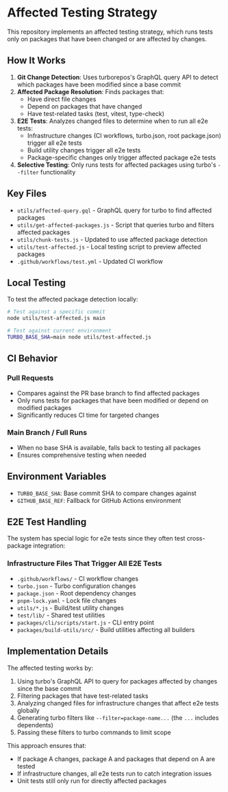 # Affected Testing Strategy

This repository implements an affected testing strategy, which runs tests only on packages that have been changed or are affected by changes.

## How It Works

1. **Git Change Detection**: Uses turborepos's GraphQL query API to detect which packages have been modified since a base commit
2. **Affected Package Resolution**: Finds packages that:
   - Have direct file changes
   - Depend on packages that have changed
   - Have test-related tasks (test, vitest, type-check)
3. **E2E Tests**: Analyzes changed files to determine when to run all e2e tests:
   - Infrastructure changes (CI workflows, turbo.json, root package.json) trigger all e2e tests
   - Build utility changes trigger all e2e tests
   - Package-specific changes only trigger affected package e2e tests
4. **Selective Testing**: Only runs tests for affected packages using turbo's `--filter` functionality

## Key Files

- `utils/affected-query.gql` - GraphQL query for turbo to find affected packages
- `utils/get-affected-packages.js` - Script that queries turbo and filters affected packages
- `utils/chunk-tests.js` - Updated to use affected package detection
- `utils/test-affected.js` - Local testing script to preview affected packages
- `.github/workflows/test.yml` - Updated CI workflow

## Local Testing

To test the affected package detection locally:

```bash
# Test against a specific commit
node utils/test-affected.js main

# Test against current environment
TURBO_BASE_SHA=main node utils/test-affected.js
```

## CI Behavior

### Pull Requests

- Compares against the PR base branch to find affected packages
- Only runs tests for packages that have been modified or depend on modified packages
- Significantly reduces CI time for targeted changes

### Main Branch / Full Runs

- When no base SHA is available, falls back to testing all packages
- Ensures comprehensive testing when needed

## Environment Variables

- `TURBO_BASE_SHA`: Base commit SHA to compare changes against
- `GITHUB_BASE_REF`: Fallback for GitHub Actions environment

## E2E Test Handling

The system has special logic for e2e tests since they often test cross-package integration:

### Infrastructure Files That Trigger All E2E Tests

- `.github/workflows/` - CI workflow changes
- `turbo.json` - Turbo configuration changes
- `package.json` - Root dependency changes
- `pnpm-lock.yaml` - Lock file changes
- `utils/*.js` - Build/test utility changes
- `test/lib/` - Shared test utilities
- `packages/cli/scripts/start.js` - CLI entry point
- `packages/build-utils/src/` - Build utilities affecting all builders

## Implementation Details

The affected testing works by:

1. Using turbo's GraphQL API to query for packages affected by changes since the base commit
2. Filtering packages that have test-related tasks
3. Analyzing changed files for infrastructure changes that affect e2e tests globally
4. Generating turbo filters like `--filter=package-name...` (the `...` includes dependents)
5. Passing these filters to turbo commands to limit scope

This approach ensures that:

- If package A changes, package A and packages that depend on A are tested
- If infrastructure changes, all e2e tests run to catch integration issues
- Unit tests still only run for directly affected packages

